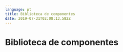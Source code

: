 ```yaml
---
language: pt
title: Biblioteca de componentes
date: 2019-07-31T02:08:13.582Z
---
```

# Biblioteca de componentes
